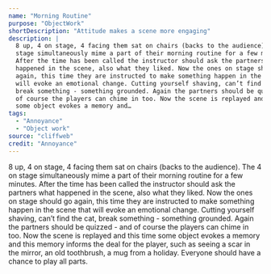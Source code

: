 ```yaml
---
name: "Morning Routine"
purpose: "ObjectWork"
shortDescription: "Attitude makes a scene more engaging"
description: |
  8 up, 4 on stage, 4 facing them sat on chairs (backs to the audience). The 4 on
  stage simultaneously mime a part of their morning routine for a few minutes.
  After the time has been called the instructor should ask the partners what
  happened in the scene, also what they liked. Now the ones on stage should go
  again, this time they are instructed to make something happen in the scene that
  will evoke an emotional change. Cutting yourself shaving, can’t find the cat,
  break something - something grounded. Again the partners should be quizzed - and
  of course the players can chime in too. Now the scene is replayed and this time
  some object evokes a memory and…
tags:
  - "Annoyance"
  - "Object work"
source: "cliffweb"
credit: "Annoyance"
---
```


8 up, 4 on stage, 4 facing them sat on chairs (backs to the audience). The 4 on stage simultaneously mime a part of their morning routine for a few minutes.
After the time has been called the instructor should ask the partners what happened in the scene, also what they liked.
Now the ones on stage should go again, this time they are instructed to make something happen in the scene that will evoke an emotional change. Cutting yourself shaving, can’t find the cat, break something - something grounded. Again the partners should be quizzed - and of course the players can chime in too.
Now the scene is replayed and this time some object evokes a memory and this memory informs the deal for the player, such as seeing a scar in the mirror, an old toothbrush, a mug from a holiday.
Everyone should have a chance to play all parts.
